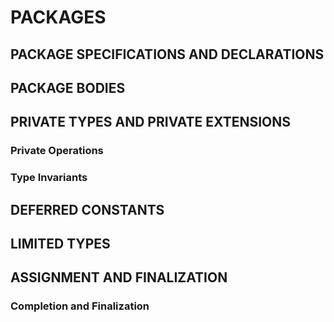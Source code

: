# PACKAGES
## PACKAGE SPECIFICATIONS AND DECLARATIONS
## PACKAGE BODIES
## PRIVATE TYPES AND PRIVATE EXTENSIONS
### Private Operations
### Type Invariants
## DEFERRED CONSTANTS
## LIMITED TYPES
## ASSIGNMENT AND FINALIZATION
### Completion and Finalization

